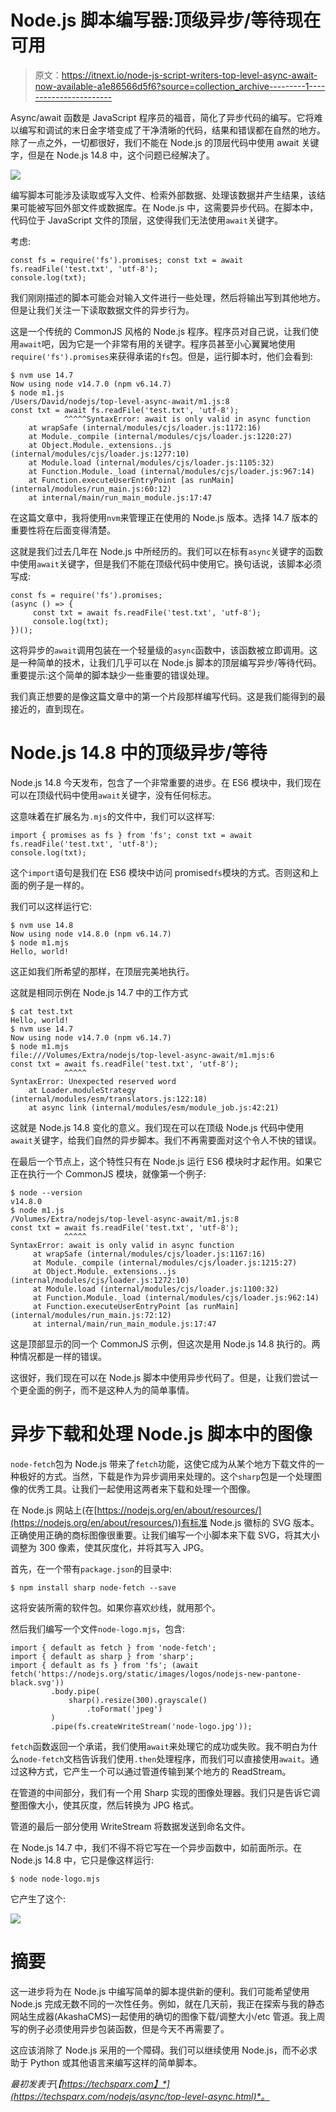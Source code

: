 # Node.js 脚本编写器:顶级异步/等待现在可用

> 原文：<https://itnext.io/node-js-script-writers-top-level-async-await-now-available-a1e86566d5f6?source=collection_archive---------1----------------------->

Async/await 函数是 JavaScript 程序员的福音，简化了异步代码的编写。它将难以编写和调试的末日金字塔变成了干净清晰的代码，结果和错误都在自然的地方。除了一点之外，一切都很好，我们不能在 Node.js 的顶层代码中使用 await 关键字，但是在 Node.js 14.8 中，这个问题已经解决了。

![](img/ee493af9fbc34148cc2a13be724f9d95.png)

编写脚本可能涉及读取或写入文件、检索外部数据、处理该数据并产生结果，该结果可能被写回外部文件或数据库。在 Node.js 中，这需要异步代码。在脚本中，代码位于 JavaScript 文件的顶层，这使得我们无法使用`await`关键字。

考虑:

```
const fs = require('fs').promises; const txt = await fs.readFile('test.txt', 'utf-8');
console.log(txt);
```

我们刚刚描述的脚本可能会对输入文件进行一些处理，然后将输出写到其他地方。但是让我们关注一下读取数据文件的异步行为。

这是一个传统的 CommonJS 风格的 Node.js 程序。程序员对自己说，让我们使用`await`吧，因为它是一个非常有用的关键字。程序员甚至小心翼翼地使用`require('fs').promises`来获得承诺的`fs`包。但是，运行脚本时，他们会看到:

```
$ nvm use 14.7
Now using node v14.7.0 (npm v6.14.7)
$ node m1.js
/Users/David/nodejs/top-level-async-await/m1.js:8
const txt = await fs.readFile('test.txt', 'utf-8');
            ^^^^^SyntaxError: await is only valid in async function
    at wrapSafe (internal/modules/cjs/loader.js:1172:16)
    at Module._compile (internal/modules/cjs/loader.js:1220:27)
    at Object.Module._extensions..js (internal/modules/cjs/loader.js:1277:10)
    at Module.load (internal/modules/cjs/loader.js:1105:32)
    at Function.Module._load (internal/modules/cjs/loader.js:967:14)
    at Function.executeUserEntryPoint [as runMain] (internal/modules/run_main.js:60:12)
    at internal/main/run_main_module.js:17:47
```

在这篇文章中，我将使用`nvm`来管理正在使用的 Node.js 版本。选择 14.7 版本的重要性将在后面变得清楚。

这就是我们过去几年在 Node.js 中所经历的。我们可以在标有`async`关键字的函数中使用`await`关键字，但是我们不能在顶级代码中使用它。换句话说，该脚本必须写成:

```
const fs = require('fs').promises;  
(async () => {
     const txt = await fs.readFile('test.txt', 'utf-8');
     console.log(txt); 
})();
```

这将异步的`await`调用包装在一个轻量级的`async`函数中，该函数被立即调用。这是一种简单的技术，让我们几乎可以在 Node.js 脚本的顶层编写异步/等待代码。重要提示:这个简单的脚本缺少一些重要的错误处理。

我们真正想要的是像这篇文章中的第一个片段那样编写代码。这是我们能得到的最接近的，直到现在。

# Node.js 14.8 中的顶级异步/等待

Node.js 14.8 今天发布，包含了一个非常重要的进步。在 ES6 模块中，我们现在可以在顶级代码中使用`await`关键字，没有任何标志。

这意味着在扩展名为`.mjs`的文件中，我们可以这样写:

```
import { promises as fs } from 'fs'; const txt = await fs.readFile('test.txt', 'utf-8');
console.log(txt);
```

这个`import`语句是我们在 ES6 模块中访问 promised`fs`模块的方式。否则这和上面的例子是一样的。

我们可以这样运行它:

```
$ nvm use 14.8 
Now using node v14.8.0 (npm v6.14.7) 
$ node m1.mjs
Hello, world!
```

这正如我们所希望的那样，在顶层完美地执行。

这就是相同示例在 Node.js 14.7 中的工作方式

```
$ cat test.txt  
Hello, world!
$ nvm use 14.7
Now using node v14.7.0 (npm v6.14.7) 
$ node m1.mjs
file:///Volumes/Extra/nodejs/top-level-async-await/m1.mjs:6 
const txt = await fs.readFile('test.txt', 'utf-8');
            ^^^^^  
SyntaxError: Unexpected reserved word     
    at Loader.moduleStrategy (internal/modules/esm/translators.js:122:18)
    at async link (internal/modules/esm/module_job.js:42:21)
```

这就是 Node.js 14.8 变化的意义。我们现在可以在顶级 Node.js 代码中使用`await`关键字，给我们自然的异步脚本。我们不再需要面对这个令人不快的错误。

在最后一个节点上，这个特性只有在 Node.js 运行 ES6 模块时才起作用。如果它正在执行一个 CommonJS 模块，就像第一个例子:

```
$ node --version
v14.8.0 
$ node m1.js
/Volumes/Extra/nodejs/top-level-async-await/m1.js:8 
const txt = await fs.readFile('test.txt', 'utf-8');
            ^^^^^  
SyntaxError: await is only valid in async function
     at wrapSafe (internal/modules/cjs/loader.js:1167:16)
     at Module._compile (internal/modules/cjs/loader.js:1215:27)
     at Object.Module._extensions..js (internal/modules/cjs/loader.js:1272:10)
     at Module.load (internal/modules/cjs/loader.js:1100:32)
     at Function.Module._load (internal/modules/cjs/loader.js:962:14)
     at Function.executeUserEntryPoint [as runMain] (internal/modules/run_main.js:72:12)
     at internal/main/run_main_module.js:17:47
```

这是顶部显示的同一个 CommonJS 示例，但这次是用 Node.js 14.8 执行的。两种情况都是一样的错误。

这很好，我们现在可以在 Node.js 脚本中使用异步代码了。但是，让我们尝试一个更全面的例子，而不是这种人为的简单事情。

# **异步下载和处理 Node.js 脚本中的图像**

`node-fetch`包为 Node.js 带来了`fetch`功能，这使它成为从某个地方下载文件的一种极好的方式。当然，下载是作为异步调用来处理的。这个`sharp`包是一个处理图像的优秀工具。让我们一起使用这两者来下载和处理一个图像。

在 Node.js 网站上(在[https://nodejs.org/en/about/resources/](https://nodejs.org/en/about/resources/))有标准 Node.js 徽标的 SVG 版本。正确使用正确的商标图像很重要。让我们编写一个小脚本来下载 SVG，将其大小调整为 300 像素，使其灰度化，并将其写入 JPG。

首先，在一个带有`package.json`的目录中:

```
$ npm install sharp node-fetch --save
```

这将安装所需的软件包。如果你喜欢纱线，就用那个。

然后我们编写一个文件`node-logo.mjs`，包含:

```
import { default as fetch } from 'node-fetch'; 
import { default as sharp } from 'sharp'; 
import { default as fs } from 'fs'; (await fetch('https://nodejs.org/static/images/logos/nodejs-new-pantone-black.svg'))
         .body.pipe(
             sharp().resize(300).grayscale()
                 .toFormat('jpeg')
         )
         .pipe(fs.createWriteStream('node-logo.jpg'));
```

`fetch`函数返回一个承诺，我们使用`await`来处理它的成功或失败。我不明白为什么`node-fetch`文档告诉我们使用`.then`处理程序，而我们可以直接使用`await`。通过这种方式，它产生一个可以通过管道传输到某个地方的 ReadStream。

在管道的中间部分，我们有一个用 Sharp 实现的图像处理器。我们只是告诉它调整图像大小，使其灰度，然后转换为 JPG 格式。

管道的最后一部分使用 WriteStream 将数据发送到命名文件。

在 Node.js 14.7 中，我们不得不将它写在一个异步函数中，如前面所示。在 Node.js 14.8 中，它只是像这样运行:

```
$ node node-logo.mjs
```

它产生了这个:

![](img/a9af298e40f0e9cc99e4d794b27cce77.png)

# 摘要

这一进步将为在 Node.js 中编写简单的脚本提供新的便利。我们可能希望使用 Node.js 完成无数不同的一次性任务。例如，就在几天前，我正在探索与我的静态网站生成器(AkashaCMS)一起使用的确切的图像下载/调整大小/etc 管道。我上周写的例子必须使用异步包装函数，但是今天不再需要了。

这应该消除了 Node.js 采用的一个障碍。我们可以继续使用 Node.js，而不必求助于 Python 或其他语言来编写这样的简单脚本。

*最初发表于*[*【https://techsparx.com】*](https://techsparx.com/nodejs/async/top-level-async.html)*。*